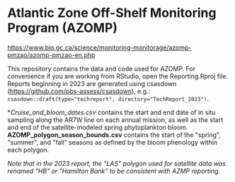 # Atlantic Zone Off-Shelf Monitoring Program (AZOMP)  

https://www.bio.gc.ca/science/monitoring-monitorage/azomp-pmzao/azomp-pmzao-en.php  

This repository contains the data and code used for AZOMP. For convenience if you are working from RStudio, open the Reporting.Rproj file. Reports beginning in 2023 are generated using csasdown (https://github.com/pbs-assess/csasdown), e.g.: `csasdown::draft(type="techreport", directory="TechReport_2023")`.  

**Cruise_and_bloom_dates.csv* contains the start and end date of in situ sampling along the AR7W line on each annual mission, as well as the start and end of the satellite-modeled spring phytoplankton bloom.  
**AZOMP_polygon_season_bounds.csv** contains the start of the "spring", "summer", and "fall" seasons as defined by the bloom phenology within each polygon.  

*Note that in the 2023 report, the "LAS" polygon used for satellite data was renamed "HB" or "Hamilton Bank" to be consistent with AZMP reporting.*  
